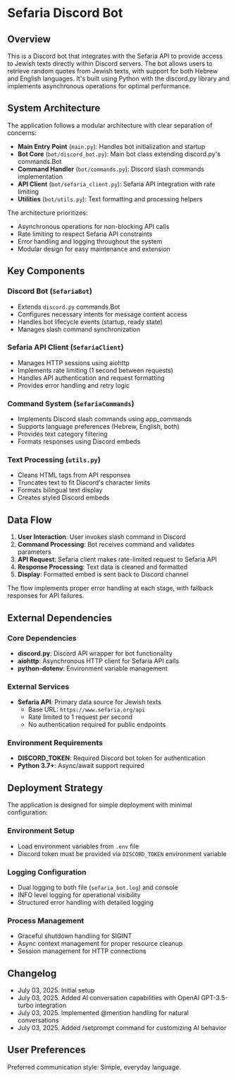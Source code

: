 # Sefaria Discord Bot

## Overview

This is a Discord bot that integrates with the Sefaria API to provide access to Jewish texts directly within Discord servers. The bot allows users to retrieve random quotes from Jewish texts, with support for both Hebrew and English languages. It's built using Python with the discord.py library and implements asynchronous operations for optimal performance.

## System Architecture

The application follows a modular architecture with clear separation of concerns:

- **Main Entry Point** (`main.py`): Handles bot initialization and startup
- **Bot Core** (`bot/discord_bot.py`): Main bot class extending discord.py's commands.Bot
- **Command Handler** (`bot/commands.py`): Discord slash commands implementation
- **API Client** (`bot/sefaria_client.py`): Sefaria API integration with rate limiting
- **Utilities** (`bot/utils.py`): Text formatting and processing helpers

The architecture prioritizes:
- Asynchronous operations for non-blocking API calls
- Rate limiting to respect Sefaria API constraints
- Error handling and logging throughout the system
- Modular design for easy maintenance and extension

## Key Components

### Discord Bot (`SefariaBot`)
- Extends `discord.py` commands.Bot
- Configures necessary intents for message content access
- Handles bot lifecycle events (startup, ready state)
- Manages slash command synchronization

### Sefaria API Client (`SefariaClient`)
- Manages HTTP sessions using aiohttp
- Implements rate limiting (1 second between requests)
- Handles API authentication and request formatting
- Provides error handling and retry logic

### Command System (`SefariaCommands`)
- Implements Discord slash commands using app_commands
- Supports language preferences (Hebrew, English, both)
- Provides text category filtering
- Formats responses using Discord embeds

### Text Processing (`utils.py`)
- Cleans HTML tags from API responses
- Truncates text to fit Discord's character limits
- Formats bilingual text display
- Creates styled Discord embeds

## Data Flow

1. **User Interaction**: User invokes slash command in Discord
2. **Command Processing**: Bot receives command and validates parameters
3. **API Request**: Sefaria client makes rate-limited request to Sefaria API
4. **Response Processing**: Text data is cleaned and formatted
5. **Display**: Formatted embed is sent back to Discord channel

The flow implements proper error handling at each stage, with fallback responses for API failures.

## External Dependencies

### Core Dependencies
- **discord.py**: Discord API wrapper for bot functionality
- **aiohttp**: Asynchronous HTTP client for Sefaria API calls
- **python-dotenv**: Environment variable management

### External Services
- **Sefaria API**: Primary data source for Jewish texts
  - Base URL: `https://www.sefaria.org/api`
  - Rate limited to 1 request per second
  - No authentication required for public endpoints

### Environment Requirements
- **DISCORD_TOKEN**: Required Discord bot token for authentication
- **Python 3.7+**: Async/await support required

## Deployment Strategy

The application is designed for simple deployment with minimal configuration:

### Environment Setup
- Load environment variables from `.env` file
- Discord token must be provided via `DISCORD_TOKEN` environment variable

### Logging Configuration
- Dual logging to both file (`sefaria_bot.log`) and console
- INFO level logging for operational visibility
- Structured error handling with detailed logging

### Process Management
- Graceful shutdown handling for SIGINT
- Async context management for proper resource cleanup
- Session management for HTTP connections

## Changelog

- July 03, 2025. Initial setup
- July 03, 2025. Added AI conversation capabilities with OpenAI GPT-3.5-turbo integration
- July 03, 2025. Implemented @mention handling for natural conversations
- July 03, 2025. Added /setprompt command for customizing AI behavior

## User Preferences

Preferred communication style: Simple, everyday language.